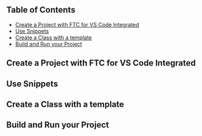 ## Table of Contents
- [Create a Project with FTC for VS Code Integrated](#Create-a-Project-with-FTC-for-VS-Code-Integrated)
- [Use Snippets](#Use-Snippets)
- [Create a Class with a template](#Create-a-Class-with-a-template)
- [Build and Run your Project](#Build-and-Run-your-Project)

## Create a Project with FTC for VS Code Integrated

## Use Snippets

## Create a Class with a template

## Build and Run your Project